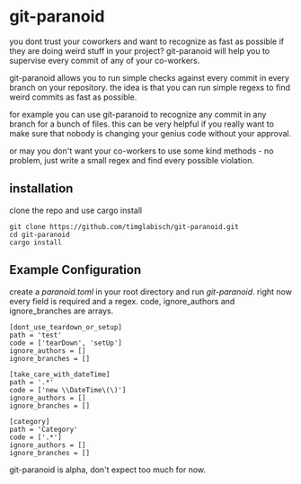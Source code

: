 # git-paranoid

you dont trust your coworkers and want to recognize as fast as possible if they are doing weird stuff in your project?
git-paranoid will help you to supervise every commit of any of your co-workers.

git-paranoid allows you to run simple checks against every commit in every branch on your repository.
the idea is that you can run simple regexs to find weird commits as fast as possible.

for example you can use git-paranoid to recognize any commit in any branch for a bunch of files.
this can be very helpful if you really want to make sure that nobody is changing your genius code without your approval.

or may you don't want your co-workers to use some kind methods - no problem, just write a small regex and find every possible violation.

## installation

clone the repo and use cargo install

```
git clone https://github.com/timglabisch/git-paranoid.git
cd git-paranoid
cargo install
```

## Example Configuration

create a *paranoid.toml* in your root directory and run *git-paranoid*.
right now every field is required and a regex.
code, ignore_authors and ignore_branches are arrays.

```
[dont_use_teardown_or_setup]
path = 'test'
code = ['tearDown', 'setUp']
ignore_authors = []
ignore_branches = []

[take_care_with_dateTime]
path = '.*'
code = ['new \\DateTime\(\)']
ignore_authors = []
ignore_branches = []

[category]
path = 'Category'
code = ['.*']
ignore_authors = []
ignore_branches = []
```

git-paranoid is alpha, don't expect too much for now.
